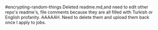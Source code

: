 #encrypting-random-things
Deleted readme.md,and need to edit other repo's readme's, file comments because they are all filled with Turkish or English profanity. AAAAAH. Need to delete them and upload them back once I apply to jobs. 
